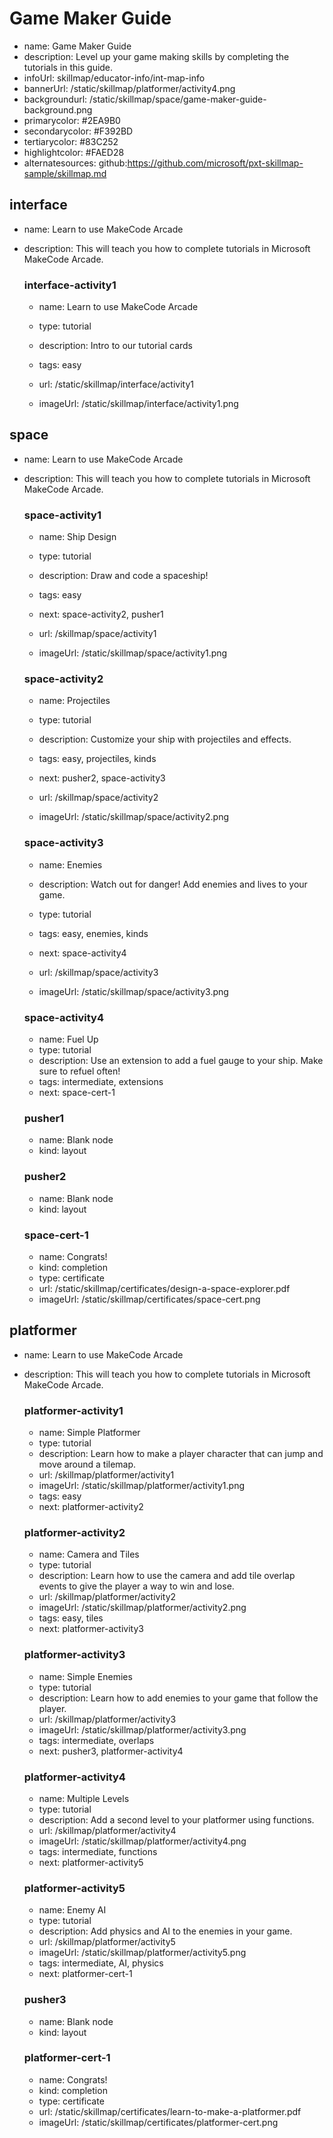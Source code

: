 # Game Maker Guide
* name: Game Maker Guide
* description: Level up your game making skills by completing the tutorials in this guide.
* infoUrl: skillmap/educator-info/int-map-info
* bannerUrl: /static/skillmap/platformer/activity4.png
* backgroundurl: /static/skillmap/space/game-maker-guide-background.png
* primarycolor: #2EA9B0
* secondarycolor: #F392BD
* tertiarycolor: #83C252
* highlightcolor: #FAED28
* alternatesources: github:https://github.com/microsoft/pxt-skillmap-sample/skillmap.md


## interface
* name: Learn to use MakeCode Arcade
* description: This will teach you how to complete tutorials in Microsoft MakeCode Arcade.

    ### interface-activity1

    * name: Learn to use MakeCode Arcade
    * type: tutorial
    * description: Intro to our tutorial cards
    * tags: easy

    * url: /static/skillmap/interface/activity1 
    * imageUrl: /static/skillmap/interface/activity1.png


## space
* name: Learn to use MakeCode Arcade
* description: This will teach you how to complete tutorials in Microsoft MakeCode Arcade.


    ### space-activity1

    * name: Ship Design
    * type: tutorial
    * description: Draw and code a spaceship!
    * tags: easy
    * next: space-activity2, pusher1

    * url: /skillmap/space/activity1
    * imageUrl: /static/skillmap/space/activity1.png

    ### space-activity2

    * name: Projectiles
    * type: tutorial
    * description: Customize your ship with projectiles and effects.
    * tags: easy, projectiles, kinds
    * next: pusher2, space-activity3

    * url: /skillmap/space/activity2
    * imageUrl: /static/skillmap/space/activity2.png

    ### space-activity3

    * name: Enemies
    * description: Watch out for danger! Add enemies and lives to your game.
    * type: tutorial
    * tags: easy, enemies, kinds
    * next: space-activity4

    * url: /skillmap/space/activity3
    * imageUrl: /static/skillmap/space/activity3.png

    ### space-activity4

    * name: Fuel Up
    * type: tutorial
    * description: Use an extension to add a fuel gauge to your ship. Make sure to refuel often!
    * tags: intermediate, extensions
    * next: space-cert-1


    ### pusher1
    * name: Blank node
    * kind: layout

    ### pusher2
    * name: Blank node
    * kind: layout


    ### space-cert-1
    * name: Congrats!
    * kind: completion
    * type: certificate
    * url: /static/skillmap/certificates/design-a-space-explorer.pdf
    * imageUrl: /static/skillmap/certificates/space-cert.png


## platformer
* name: Learn to use MakeCode Arcade
* description: This will teach you how to complete tutorials in Microsoft MakeCode Arcade.


    ### platformer-activity1

    * name: Simple Platformer
    * type: tutorial
    * description: Learn how to make a player character that can jump and move around a tilemap.
    * url: /skillmap/platformer/activity1
    * imageUrl: /static/skillmap/platformer/activity1.png
    * tags: easy
    * next: platformer-activity2

    ### platformer-activity2

    * name: Camera and Tiles
    * type: tutorial
    * description: Learn how to use the camera and add tile overlap events to give the player a way to win and lose.
    * url: /skillmap/platformer/activity2
    * imageUrl: /static/skillmap/platformer/activity2.png
    * tags: easy, tiles
    * next: platformer-activity3

    ### platformer-activity3

    * name: Simple Enemies
    * type: tutorial
    * description: Learn how to add enemies to your game that follow the player.
    * url: /skillmap/platformer/activity3
    * imageUrl: /static/skillmap/platformer/activity3.png
    * tags: intermediate, overlaps
    * next: pusher3, platformer-activity4

    ### platformer-activity4

    * name: Multiple Levels
    * type: tutorial
    * description: Add a second level to your platformer using functions.
    * url: /skillmap/platformer/activity4
    * imageUrl: /static/skillmap/platformer/activity4.png
    * tags: intermediate, functions
    * next: platformer-activity5

    ### platformer-activity5

    * name: Enemy AI
    * type: tutorial
    * description: Add physics and AI to the enemies in your game.
    * url: /skillmap/platformer/activity5
    * imageUrl: /static/skillmap/platformer/activity5.png
    * tags: intermediate, AI, physics
    * next: platformer-cert-1


    ### pusher3
    * name: Blank node
    * kind: layout

    ### platformer-cert-1
    * name: Congrats!
    * kind: completion
    * type: certificate
    * url: /static/skillmap/certificates/learn-to-make-a-platformer.pdf
    * imageUrl: /static/skillmap/certificates/platformer-cert.png


